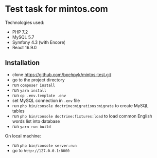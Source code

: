 # Test task for mintos.com 

Technologies used:
* PHP 7.2
* MySQL 5.7
* Symfony 4.3 (with Encore)
* React 16.9.0

## Installation
* clone https://github.com/boehpyk/mintos-test.git
* go to the project directory
* run `composer install`
* run `yarn install`
* run `cp .env.template .env`
* set MySQL connection in `.env` file 
* run `php bin/console doctrine:migrations:migrate` to create MySQL tables
* run `php bin/console doctrine:fixtures:load` to load common English words list into database
* run `yarn run build`

On local machine:

* run `php bin/console server:run` 
* go to `http://127.0.0.1:8000`


